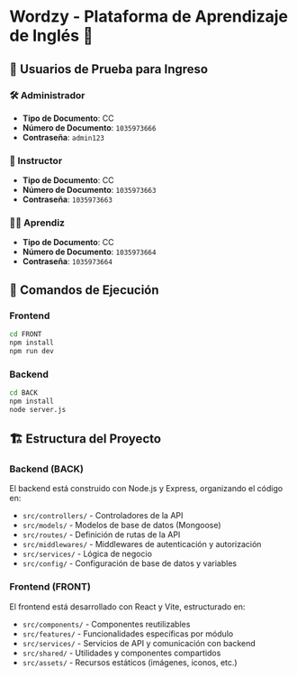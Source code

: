 # Wordzy - Plataforma de Aprendizaje de Inglés 📘

## 🔐 Usuarios de Prueba para Ingreso

### 🛠 Administrador
- **Tipo de Documento**: CC  
- **Número de Documento**: `1035973666`  
- **Contraseña**: `admin123`

### 📘 Instructor
- **Tipo de Documento**: CC  
- **Número de Documento**: `1035973663`  
- **Contraseña**: `1035973663`

### 👨‍🎓 Aprendiz
- **Tipo de Documento**: CC  
- **Número de Documento**: `1035973664`  
- **Contraseña**: `1035973664`

## 🚀 Comandos de Ejecución

### Frontend
```bash
cd FRONT
npm install
npm run dev
```

### Backend
```bash
cd BACK
npm install
node server.js
```

## 🏗️ Estructura del Proyecto

### Backend (BACK)
El backend está construido con Node.js y Express, organizando el código en:
- `src/controllers/` - Controladores de la API
- `src/models/` - Modelos de base de datos (Mongoose)
- `src/routes/` - Definición de rutas de la API
- `src/middlewares/` - Middlewares de autenticación y autorización
- `src/services/` - Lógica de negocio
- `src/config/` - Configuración de base de datos y variables

### Frontend (FRONT)
El frontend está desarrollado con React y Vite, estructurado en:
- `src/components/` - Componentes reutilizables
- `src/features/` - Funcionalidades específicas por módulo
- `src/services/` - Servicios de API y comunicación con backend
- `src/shared/` - Utilidades y componentes compartidos
- `src/assets/` - Recursos estáticos (imágenes, iconos, etc.)

